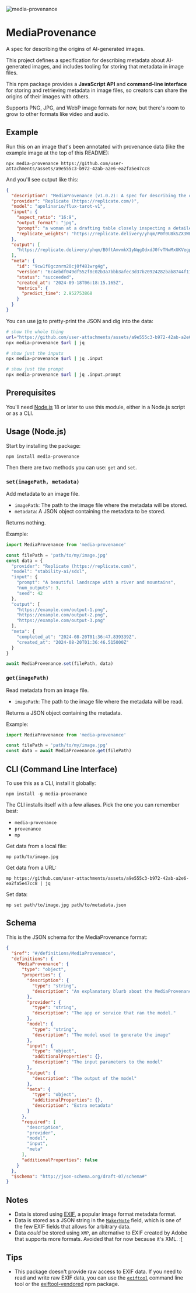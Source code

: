 ![media-provenance](https://github.com/user-attachments/assets/a9e555c3-b972-42ab-a2e6-ea2fa5e47cc8)

# MediaProvenance

A spec for describing the origins of AI-generated images.

This project defines a specification for describing metadata about AI-generated images, and includes tooling for storing that metadata in image files.

This npm package provides a **JavaScript API** and **command-line interface** for storing and retrieving metadata in image files, so creators can share the origins of their images with others.

Supports PNG, JPG, and WebP image formats for now, but there's room to grow to other formats like video and audio.

## Example 

Run this on an image that's been annotated with provenance data (like the example image at the top of this README):

```
npx media-provenance https://github.com/user-attachments/assets/a9e555c3-b972-42ab-a2e6-ea2fa5e47cc8
```

And you'll see output like this:

```json
{
  "description": "MediaProvenance (v1.0.2): A spec for describing the origins of AI-generated images.\nSee https://github.com/zeke/media-provenance",
  "provider": "Replicate (https://replicate.com/)",
  "model": "apolinario/flux-tarot-v1",
  "input": {
    "aspect_ratio": "16:9",
    "output_format": "jpg",
    "prompt": "a woman at a drafting table closely inspecting a detailed and colorful printed image with a magnifying glass, the words \"Media Provenance\" in large letters above, in the style of TOK a trtcrd, tarot style",
    "replicate_weights": "https://replicate.delivery/yhqm/P0f0U8kSZX3WPyee7NQHScd7S3IwjvC2tWKfiKG7nIOQdXONB/trained_model.tar"
  },
  "output": [
    "https://replicate.delivery/yhqm/B0ftAmvmkX1yNqgOdxdJ0fvTNwMxUKVegpSVlnmC4dbvXE8mA/out-0.jpg"
  ],
  "meta": {
    "id": "9cw1f0gcznrm20cj0f481wrg4g",
    "version": "6c4ebdf049df552f8c02b3a7bbb3afec3d37b20924282bab8744f1168b6de470",
    "status": "succeeded",
    "created_at": "2024-09-18T06:18:15.165Z",
    "metrics": {
      "predict_time": 2.952753868
    }
  }
}
```

You can use [jq](https://jqlang.github.io/jq/) to pretty-print the JSON and dig into the data:

```sh
# show the whole thing
url="https://github.com/user-attachments/assets/a9e555c3-b972-42ab-a2e6-ea2fa5e47cc8"
npx media-provenance $url | jq

# show just the inputs
npx media-provenance $url | jq .input

# show just the prompt
npx media-provenance $url | jq .input.prompt
```

## Prerequisites

You'll need [Node.js](https://nodejs.org/en/download/prebuilt-installer) 18 or later to use this module, either in a Node.js script or as a CLI.

## Usage (Node.js)

Start by installing the package:

```
npm install media-provenance
```

Then there are two methods you can use: `get` and `set`.

### `set(imagePath, metadata)`

Add metadata to an image file.

- `imagePath`: The path to the image file where the metadata will be stored.
- `metadata`: A JSON object containing the metadata to be stored.

Returns nothing.

Example:

```js
import MediaProvenance from 'media-provenance'

const filePath = 'path/to/my/image.jpg'
const data = {
  "provider": "Replicate (https://replicate.com)",
  "model": "stability-ai/sdxl",
  "input": {
    "prompt": "A beautiful landscape with a river and mountains",
    "num_outputs": 3,
    "seed": 42
  },
  "output": [
    "https://example.com/output-1.png",
    "https://example.com/output-2.png",
    "https://example.com/output-3.png"
  ], 
  "meta": {
    "completed_at": "2024-08-20T01:36:47.839339Z",
    "created_at": "2024-08-20T01:36:46.515000Z"
  }
}

await MediaProvenance.set(filePath, data)
```

### `get(imagePath)`

Read metadata from an image file.

- `imagePath`: The path to the image file where the metadata will be read.

Returns a JSON object containing the metadata.

Example:

```js
import MediaProvenance from 'media-provenance'

const filePath = 'path/to/my/image.jpg'
const data = await MediaProvenance.get(filePath)
```

## CLI (Command Line Interface)

To use this as a CLI, install it globally:

```
npm install -g media-provenance
```

The CLI installs itself with a few aliases. Pick the one you can remember best:

- `media-provenance`
- `provenance`
- `mp`


Get data from a local file:

```
mp path/to/image.jpg
```

Get data from a URL:

```
mp https://github.com/user-attachments/assets/a9e555c3-b972-42ab-a2e6-ea2fa5e47cc8 | jq
```

Set data:

```
mp set path/to/image.jpg path/to/metadata.json
```

## Schema

This is the JSON schema for the MediaProvenance format:

<!--BEGIN SCHEMA-->
```json
{
  "$ref": "#/definitions/MediaProvenance",
  "definitions": {
    "MediaProvenance": {
      "type": "object",
      "properties": {
        "description": {
          "type": "string",
          "description": "An explanatory blurb about the MediaProvenance spec itself. This is set automatically by tools."
        },
        "provider": {
          "type": "string",
          "description": "The app or service that ran the model."
        },
        "model": {
          "type": "string",
          "description": "The model used to generate the image"
        },
        "input": {
          "type": "object",
          "additionalProperties": {},
          "description": "The input parameters to the model"
        },
        "output": {
          "description": "The output of the model"
        },
        "meta": {
          "type": "object",
          "additionalProperties": {},
          "description": "Extra metadata"
        }
      },
      "required": [
        "description",
        "provider",
        "model",
        "input",
        "meta"
      ],
      "additionalProperties": false
    }
  },
  "$schema": "http://json-schema.org/draft-07/schema#"
}
```
<!--END SCHEMA-->

## Notes

- Data is stored using [EXIF](https://en.wikipedia.org/wiki/Exif), a popular image format metadata format.
- Data is stored as a JSON string in the [`MakerNote`](https://exiftool.org/idiosyncracies.html) field, which is one of the few EXIF fields that allows for arbitrary data.
- Data _could_ be stored using `XMP`, an alternative to EXIF created by Adobe that supports more formats. Avoided that for now because it's XML. :[

## Tips

- This package doesn't provide raw access to EXIF data. If you need to read and write raw EXIF data, you can use the [`exiftool`](https://exiftool.org/) command line tool or the [exiftool-vendored](https://github.com/photostructure/exiftool-vendored) npm package.